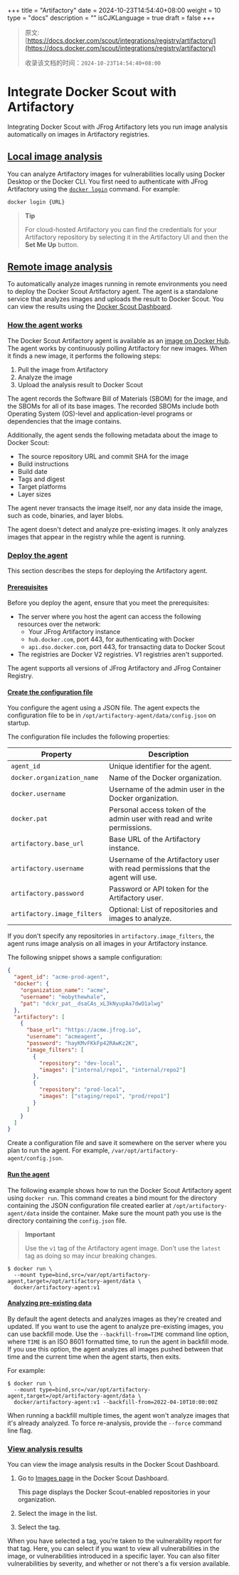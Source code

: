 +++
title = "Artifactory"
date = 2024-10-23T14:54:40+08:00
weight = 10
type = "docs"
description = ""
isCJKLanguage = true
draft = false
+++

> 原文: [https://docs.docker.com/scout/integrations/registry/artifactory/](https://docs.docker.com/scout/integrations/registry/artifactory/)
>
> 收录该文档的时间：`2024-10-23T14:54:40+08:00`

# Integrate Docker Scout with Artifactory

Integrating Docker Scout with JFrog Artifactory lets you run image analysis automatically on images in Artifactory registries.

## [Local image analysis](https://docs.docker.com/scout/integrations/registry/artifactory/#local-image-analysis)

You can analyze Artifactory images for vulnerabilities locally using Docker Desktop or the Docker CLI. You first need to authenticate with JFrog Artifactory using the [`docker login`](https://docs.docker.com/reference/cli/docker/login/) command. For example:



```bash
docker login {URL}
```

> **Tip**
>
> 
>
> For cloud-hosted Artifactory you can find the credentials for your Artifactory repository by selecting it in the Artifactory UI and then the **Set Me Up** button.

## [Remote image analysis](https://docs.docker.com/scout/integrations/registry/artifactory/#remote-image-analysis)

To automatically analyze images running in remote environments you need to deploy the Docker Scout Artifactory agent. The agent is a standalone service that analyzes images and uploads the result to Docker Scout. You can view the results using the [Docker Scout Dashboard](https://scout.docker.com/).

### [How the agent works](https://docs.docker.com/scout/integrations/registry/artifactory/#how-the-agent-works)

The Docker Scout Artifactory agent is available as an [image on Docker Hub](https://hub.docker.com/r/docker/artifactory-agent). The agent works by continuously polling Artifactory for new images. When it finds a new image, it performs the following steps:

1. Pull the image from Artifactory
2. Analyze the image
3. Upload the analysis result to Docker Scout

The agent records the Software Bill of Materials (SBOM) for the image, and the SBOMs for all of its base images. The recorded SBOMs include both Operating System (OS)-level and application-level programs or dependencies that the image contains.

Additionally, the agent sends the following metadata about the image to Docker Scout:

- The source repository URL and commit SHA for the image
- Build instructions
- Build date
- Tags and digest
- Target platforms
- Layer sizes

The agent never transacts the image itself, nor any data inside the image, such as code, binaries, and layer blobs.

The agent doesn't detect and analyze pre-existing images. It only analyzes images that appear in the registry while the agent is running.

### [Deploy the agent](https://docs.docker.com/scout/integrations/registry/artifactory/#deploy-the-agent)

This section describes the steps for deploying the Artifactory agent.

#### [Prerequisites](https://docs.docker.com/scout/integrations/registry/artifactory/#prerequisites)

Before you deploy the agent, ensure that you meet the prerequisites:

- The server where you host the agent can access the following resources over the network:
  - Your JFrog Artifactory instance
  - `hub.docker.com`, port 443, for authenticating with Docker
  - `api.dso.docker.com`, port 443, for transacting data to Docker Scout
- The registries are Docker V2 registries. V1 registries aren't supported.

The agent supports all versions of JFrog Artifactory and JFrog Container Registry.

#### [Create the configuration file](https://docs.docker.com/scout/integrations/registry/artifactory/#create-the-configuration-file)

You configure the agent using a JSON file. The agent expects the configuration file to be in `/opt/artifactory-agent/data/config.json` on startup.

The configuration file includes the following properties:

| Property                    | Description                                                  |
| --------------------------- | ------------------------------------------------------------ |
| `agent_id`                  | Unique identifier for the agent.                             |
| `docker.organization_name`  | Name of the Docker organization.                             |
| `docker.username`           | Username of the admin user in the Docker organization.       |
| `docker.pat`                | Personal access token of the admin user with read and write permissions. |
| `artifactory.base_url`      | Base URL of the Artifactory instance.                        |
| `artifactory.username`      | Username of the Artifactory user with read permissions that the agent will use. |
| `artifactory.password`      | Password or API token for the Artifactory user.              |
| `artifactory.image_filters` | Optional: List of repositories and images to analyze.        |

If you don't specify any repositories in `artifactory.image_filters`, the agent runs image analysis on all images in your Artifactory instance.

The following snippet shows a sample configuration:



```json
{
  "agent_id": "acme-prod-agent",
  "docker": {
    "organization_name": "acme",
    "username": "mobythewhale",
    "pat": "dckr_pat__dsaCAs_xL3kNyupAa7dwO1alwg"
  },
  "artifactory": [
    {
      "base_url": "https://acme.jfrog.io",
      "username": "acmeagent",
      "password": "hayKMvFKkFp42RAwKz2K",
      "image_filters": [
        {
          "repository": "dev-local",
          "images": ["internal/repo1", "internal/repo2"]
        },
        {
          "repository": "prod-local",
          "images": ["staging/repo1", "prod/repo1"]
        }
      ]
    }
  ]
}
```

Create a configuration file and save it somewhere on the server where you plan to run the agent. For example, `/var/opt/artifactory-agent/config.json`.

#### [Run the agent](https://docs.docker.com/scout/integrations/registry/artifactory/#run-the-agent)

The following example shows how to run the Docker Scout Artifactory agent using `docker run`. This command creates a bind mount for the directory containing the JSON configuration file created earlier at `/opt/artifactory-agent/data` inside the container. Make sure the mount path you use is the directory containing the `config.json` file.

> **Important**
>
> 
>
> Use the `v1` tag of the Artifactory agent image. Don't use the `latest` tag as doing so may incur breaking changes.



```console
$ docker run \
  --mount type=bind,src=/var/opt/artifactory-agent,target=/opt/artifactory-agent/data \
  docker/artifactory-agent:v1
```

#### [Analyzing pre-existing data](https://docs.docker.com/scout/integrations/registry/artifactory/#analyzing-pre-existing-data)

By default the agent detects and analyzes images as they're created and updated. If you want to use the agent to analyze pre-existing images, you can use backfill mode. Use the `--backfill-from=TIME` command line option, where `TIME` is an ISO 8601 formatted time, to run the agent in backfill mode. If you use this option, the agent analyzes all images pushed between that time and the current time when the agent starts, then exits.

For example:



```console
$ docker run \
  --mount type=bind,src=/var/opt/artifactory-agent,target=/opt/artifactory-agent/data \
  docker/artifactory-agent:v1 --backfill-from=2022-04-10T10:00:00Z
```

When running a backfill multiple times, the agent won't analyze images that it's already analyzed. To force re-analysis, provide the `--force` command line flag.

### [View analysis results](https://docs.docker.com/scout/integrations/registry/artifactory/#view-analysis-results)

You can view the image analysis results in the Docker Scout Dashboard.

1. Go to [Images page](https://scout.docker.com/reports/images/) in the Docker Scout Dashboard.

   This page displays the Docker Scout-enabled repositories in your organization.

2. Select the image in the list.

3. Select the tag.

When you have selected a tag, you're taken to the vulnerability report for that tag. Here, you can select if you want to view all vulnerabilities in the image, or vulnerabilities introduced in a specific layer. You can also filter vulnerabilities by severity, and whether or not there's a fix version available.
